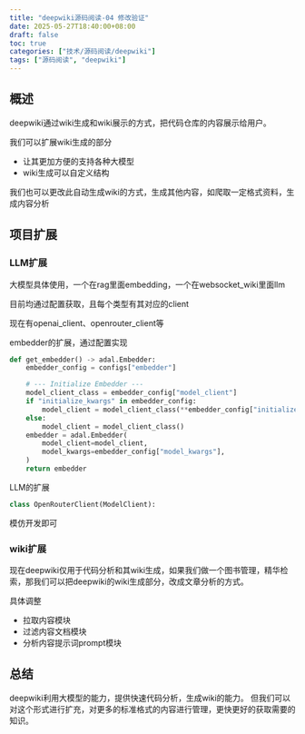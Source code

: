 ```yaml
---
title: "deepwiki源码阅读-04 修改验证"
date: 2025-05-27T18:40:00+08:00
draft: false
toc: true
categories: ["技术/源码阅读/deepwiki"]
tags: ["源码阅读", "deepwiki"]
---
```


## 概述

deepwiki通过wiki生成和wiki展示的方式，把代码仓库的内容展示给用户。

我们可以扩展wiki生成的部分

- 让其更加方便的支持各种大模型
- wiki生成可以自定义结构

我们也可以更改此自动生成wiki的方式，生成其他内容，如爬取一定格式资料，生成内容分析

## 项目扩展

### LLM扩展

大模型具体使用，一个在rag里面embedding，一个在websocket_wiki里面llm

目前均通过配置获取，且每个类型有其对应的client

现在有openai_client、openrouter_client等

embedder的扩展，通过配置实现

```python
def get_embedder() -> adal.Embedder:
    embedder_config = configs["embedder"]

    # --- Initialize Embedder ---
    model_client_class = embedder_config["model_client"]
    if "initialize_kwargs" in embedder_config:
        model_client = model_client_class(**embedder_config["initialize_kwargs"])
    else:
        model_client = model_client_class()
    embedder = adal.Embedder(
        model_client=model_client,
        model_kwargs=embedder_config["model_kwargs"],
    )
    return embedder
```

LLM的扩展

```python
class OpenRouterClient(ModelClient):

```

模仿开发即可

### wiki扩展

现在deepwiki仅用于代码分析和其wiki生成，如果我们做一个图书管理，精华检索，那我们可以把deepwiki的wiki生成部分，改成文章分析的方式。

具体调整

- 拉取内容模块
- 过滤内容文档模块
- 分析内容提示词prompt模块

## 总结

deepwiki利用大模型的能力，提供快速代码分析，生成wiki的能力。
但我们可以对这个形式进行扩充，对更多的标准格式的内容进行管理，更快更好的获取需要的知识。
